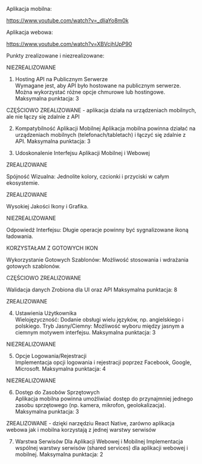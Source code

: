 
Aplikacja mobilna:

https://www.youtube.com/watch?v=_dliaYo8m0k

Aplikacja webowa:

https://www.youtube.com/watch?v=XBVcjhUpP90

Punkty zrealizowane i niezrealizowane:

NIEZREALIZOWANE

1. Hosting API na Publicznym Serwerze  
Wymagane jest, aby API było hostowane na publicznym serwerze. Można wykorzystać różne opcje chmurowe lub hostingowe.
Maksymalna punktacja: 3

CZĘŚCIOWO ZREALIZOWANE - aplikacja działa na urządzeniach mobilnych, ale nie łączy się zdalnie z API

2. Kompatybilność Aplikacji Mobilnej
Aplikacja mobilna powinna działać na urządzeniach mobilnych (telefonach/tabletach) i łączyć się zdalnie z API.
Maksymalna punktacja: 3

3. Udoskonalenie Interfejsu Aplikacji Mobilnej i Webowej

ZREALIZOWANE 
   
Spójność Wizualna: Jednolite kolory, czcionki i przyciski w całym ekosystemie.    

ZREALIZOWANE

Wysokiej Jakości Ikony i Grafika.    

NIEZREALIZOWANE

Odpowiedź Interfejsu: Długie operacje powinny być sygnalizowane ikoną ładowania.  

KORZYSTAŁAM Z GOTOWYCH IKON

Wykorzystanie Gotowych Szablonów: Możliwość stosowania i wdrażania gotowych szablonów.  

CZĘŚCIOWO ZREALIZOWANE

Walidacja danych Zrobiona dla UI oraz API Maksymalna punktacja: 8                                

ZREALIZOWANE

4. Ustawienia Użytkownika  
    Wielojęzyczność: Dodanie obsługi wielu języków, np. angielskiego i polskiego.
    Tryb Jasny/Ciemny: Możliwość wyboru między jasnym a ciemnym motywem interfejsu.
    Maksymalna punktacja: 3

NIEZREALIZOWANE

5. Opcje Logowania/Rejestracji  
Implementacja opcji logowania i rejestracji poprzez Facebook, Google, Microsoft.
Maksymalna punktacja: 4

NIEZREALIZOWANE

6. Dostęp do Zasobów Sprzętowych  
Aplikacja mobilna powinna umożliwiać dostęp do przynajmniej jednego zasobu sprzętowego (np. kamera, mikrofon, geolokalizacja).
Maksymalna punktacja: 3

ZREALIZOWANE - dzięki narzędziu React Native, zarówno aplikacja webowa jak i mobilna korzystają z jednej warstwy serwisów

7. Warstwa Serwisów Dla Aplikacji Webowej i Mobilnej 
Implementacja wspólnej warstwy serwisów (shared services) dla aplikacji webowej i mobilnej.
Maksymalna punktacja: 2
